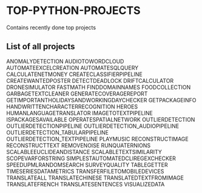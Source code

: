 # TOP-PYTHON-PROJECTS
Contains recently done top projects

## List of all projects
ANOMALYDETECTION
AUDIOTOWORDCLOUD
AUTOMATEEXCELCREATION
AUTOMATESQLQUERY
CALCULATENETMONEY
CREATECLASSIFIERPIPELINE
CREATEWANTEDPOSTER
DETECTDEADLOCK
DRIFTCALCULATOR
DRONESIMULATOR
FASTMATH
FINDDOMAINNAMES
FOODCOLLECTION
GARBAGETEXTCLEANER
GENERATECOVERAGEREPORT
GETIMPORTANTHOLIDAYSANDWORKINGDAYCHECKER
GETPACKAGEINFO
HANDWRITTENCHARACTERRECOGNITION
HEROES
HUMANLANGUAGETRANSLATOR
IMAGETOTEXTPIPELINE
ISPACKAGESAVAILABLE
OPERATESPATIALNETWORK
OUTLIERDETECTION
OUTLIERDETECTIONPIPELINE
OUTLIERDETECTION_AUDIOPIPELINE
OUTLIERDETECTION_TABULARPIPELINE
OUTLIERDETECTION_TEXTPIPELINE
PLAYMUSIC
RECONSTRUCTIMAGE
RECONSTRUCTTEXT
REMOVENOISE
RUNQUATERNIONS
SCALABLEEUCLIDEANDISTANCE
SCALABLETEXTSIMILARITY
SCOPEVARFORSTRING
SIMPLESTAUTOMATEDCLIREGEXCHECKER
SPEEDUPMLRANDOMSEARCH
SURVEYQUALITY
TABLEGETTER
TIMESERIESDATAMETRICS
TRANSFERFILETOMOBILEDEVICES
TRANSLATEALL
TRANSLATECHINESE
TRANSLATEDTEXTFROMIMAGE
TRANSLATEFRENCH
TRANSLATESENTENCES
VISUALIZEDATA
